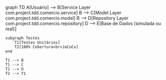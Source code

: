 graph TD
    A[Usuário] --> B[Service Layer<br>com.project.tdd.comercio.service]
    B --> C[Model Layer<br>com.project.tdd.comercio.model]
    B --> D[Repository Layer<br>com.project.tdd.comercio.repository]
    D --> E[Base de Dados (simulada ou real)]

    subgraph Testes
        T1[Testes Unitários]
        T2[100% Cobertura<br>JaCoCo]
    end

    T1 --> B
    T1 --> C
    T1 --> D
    T2 --> T1
